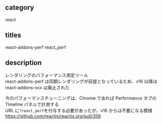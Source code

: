 ## category

react

## titles

react-addons-perf
react_perf

## description

レンダリングのパフォーマンス測定ツール  
react-addons-perf は同期レンダリングが前提となっているため、v16 以降は react-addons-xxx は廃止された

今のパフォーマンスチューニングは、Chrome であれば Performance タブの Timeline パネルで計測する  
URL に`?react_perf`を付与する必要があったが、v16 からは不要になる模様  
https://github.com/reactjs/reactjs.org/pull/356
